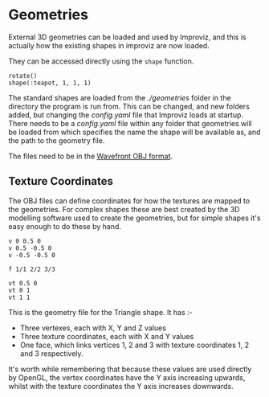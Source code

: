 # Geometries

External 3D geometries can be loaded and used by Improviz, and this is actually how the existing shapes in improviz are now loaded.

They can be accessed directly using the `shape` function.

```
rotate()
shape(:teapot, 1, 1, 1)
```

The standard shapes are loaded from the *./geometries* folder in the directory the program is run from. This can be changed, and new folders added, but changing the *config.yaml* file that Improviz loads at startup.
There needs to be a *config.yaml* file within any folder that geometries will be loaded from which specifies the name the shape will be available as, and the path to the geometry file.

The files need to be in the [Wavefront OBJ format](https://en.wikipedia.org/wiki/Wavefront_.obj_file).

## Texture Coordinates

The OBJ files can define coordinates for how the textures are mapped to the geometries. For complex shapes these are best created by the 3D modelling software used to create the geometries, but for simple shapes it's easy enough to do these by hand.

```
v 0 0.5 0
v 0.5 -0.5 0
v -0.5 -0.5 0

f 1/1 2/2 3/3

vt 0.5 0
vt 0 1
vt 1 1
```

This is the geometry file for the Triangle shape. It has :-

* Three vertexes, each with X, Y and Z values
* Three texture coordinates, each with X and Y values
* One face, which links vertices 1, 2 and 3 with texture coordinates 1, 2 and 3 respectively.

It's worth while remembering that because these values are used directly by OpenGL, the vertex coordinates have the Y axis increasing upwards, whilst with the texture coordinates the Y axis increases downwards.

